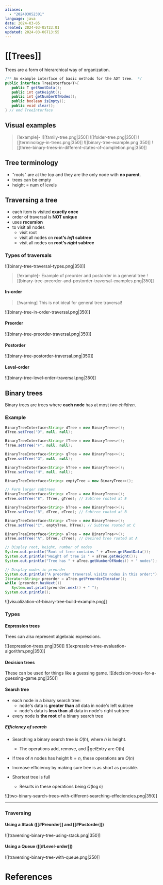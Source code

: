 ```yaml
---
aliases:
  - "202403052301"
language: java
date: 2024-03-05
created: 2024-03-05T23:01
updated: 2024-03-06T13:55
---
```

# [[Trees]]
Trees are a form of hierarchical way of organization.

```java
/** An example interface of basic methods for the ADT tree.  */
public interface TreeInterface<T>{
   public T getRootData();
   public int getHeight();
   public int getNumberOfNodes();
   public boolean isEmpty();
   public void clear();
} // end TreeInterface
```

## Visual examples
> [!example]-
> ![[family-tree.png|350]]
> ![[folder-tree.png|350]]
> ![[terminology-in-trees.png|350]]
> ![[binary-tree-example.png|350]]
> ![[three-binary-trees-in-different-states-of-completion.png|350]]

## Tree terminology
- "roots" are at the top and they are the only node with **no parent**.
- trees can be empty
- height = num of levels

## Traversing a tree
- each item is visited **exactly once**
- order of traversal is **NOT unique**
- uses **recursion**
- to visit all nodes
	- visit root
	- visit all nodes on **root's *left* subtree**
	- visit all nodes on **root's *right* subtree**

### Types of traversals
![[binary-tree-traversal-types.png|350]]

> [!example]- Example of preorder and postorder in a general tree
> ![[binary-tree-preorder-and-postorder-traversal-examples.png|350]]
#### In-order
> [!warning] This is not ideal for general tree traversal!

![[binary-tree-in-order-traversal.png|350]]

#### Preorder
![[binary-tree-preorder-traversal.png|350]]

#### Postorder
![[binary-tree-postorder-traversal.png|350]]

#### Level-order
![[binary-tree-level-order-traversal.png|350]]

## Binary trees
Binary trees are trees where **each node** has at most *two children*.
### Example
```java
BinaryTreeInterface<String> dTree = new BinaryTree<>();
dTree.setTree("D", null, null);

BinaryTreeInterface<String> fTree = new BinaryTree<>();
fTree.setTree("F", null, null);

BinaryTreeInterface<String> gTree = new BinaryTree<>();
gTree.setTree("G", null, null);

BinaryTreeInterface<String> hTree = new BinaryTree<>();
hTree.setTree("H", null, null);

BinaryTreeInterface<String> emptyTree = new BinaryTree<>();

// Form larger subtrees
BinaryTreeInterface<String> eTree = new BinaryTree<>();
eTree.setTree("E", fTree, gTree); // Subtree rooted at E

BinaryTreeInterface<String> bTree = new BinaryTree<>();
bTree.setTree("B", dTree, eTree); // Subtree rooted at B

BinaryTreeInterface<String> cTree = new BinaryTree<>();
cTree.setTree("C", emptyTree, hTree); // Subtree rooted at C

BinaryTreeInterface<String> aTree = new BinaryTree<>();
aTree.setTree("A", bTree, cTree); // Desired tree rooted at A

// Display root, height, number of nodes
System.out.println("Root of tree contains " + aTree.getRootData());
System.out.println("Height of tree is " + aTree.getHeight());
System.out.println("Tree has " + aTree.getNumberOfNodes() + " nodes");

// Display nodes in preorder
System.out.println("A preorder traversal visits nodes in this order:");
Iterator<String> preorder = aTree.getPreorderIterator();
while (preorder.hasNext())
   System.out.print(preorder.next() + " ");
System.out.println();
```

![[visualization-of-binary-tree-build-example.png]]


### Types
#### Expression trees
Trees can also represent algebraic expressions.

![[expression-trees.png|350]]
![[expression-tree-evaluation-algorithm.png|350]]

#### Decision trees
These can be used for things like a guessing game.
![[decision-trees-for-a-guessing-game.png|350]]

#### Search tree
- each node in a binary search tree:
	- node's data is **greater than** all data in node's left subtree
	- node's data is **less than** all data in node's right subtree
- every node is **the root** of a binary search tree
##### Efficiency of search
- Searching a binary search tree is $O(h)$, where $h$ is height.
	- The operations add, remove, and getEntry are O(h)
- If tree of $n$ nodes has height $h = n$, these operations are $O(n)$
- Increase efficiency by making sure tree is as short as possible.

- Shortest tree is full
	- Results in these operations being $O(\log n)$

![[two-binary-search-trees-with-different-searching-effeciencies.png|350]]


___

### Traversing
#### Using a Stack ([[#Preorder]] and [[#Postorder]])
![[traversing-binary-tree-using-stack.png|350]]

#### Using a Queue ([[#Level-order]])
![[traversing-binary-tree-with-queue.png|350]]

# References
